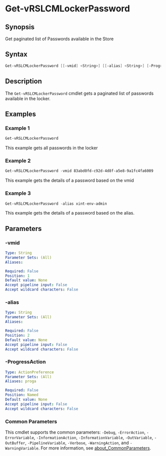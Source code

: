 # Get-vRSLCMLockerPassword

## Synopsis

Get paginated list of Passwords available in the Store

## Syntax

```powershell
Get-vRSLCMLockerPassword [[-vmid] <String>] [[-alias] <String>] [-ProgressAction <ActionPreference>] [<CommonParameters>]
```

## Description

The `Get-vRSLCMLockerPassword` cmdlet gets a paginated list of passwords available in the locker.

## Examples

### Example 1

```powershell
Get-vRSLCMLockerPassword
```

This example gets all passwords in the locker

### Example 2

```powershell
Get-vRSLCMLockerPassword -vmid 83abd0fd-c92d-4d8f-a5e8-9a1fc4fa6009
```

This example gets the details of a password based on the vmid

### Example 3

```powershell
Get-vRSLCMLockerPassword -alias xint-env-admin
```

This example gets the details of a password based on the alias.

## Parameters

### -vmid

```yaml
Type: String
Parameter Sets: (All)
Aliases:

Required: False
Position: 1
Default value: None
Accept pipeline input: False
Accept wildcard characters: False
```

### -alias

```yaml
Type: String
Parameter Sets: (All)
Aliases:

Required: False
Position: 2
Default value: None
Accept pipeline input: False
Accept wildcard characters: False
```

### -ProgressAction

```yaml
Type: ActionPreference
Parameter Sets: (All)
Aliases: proga

Required: False
Position: Named
Default value: None
Accept pipeline input: False
Accept wildcard characters: False
```

### Common Parameters

This cmdlet supports the common parameters: `-Debug`, `-ErrorAction`, `-ErrorVariable`, `-InformationAction`, `-InformationVariable`, `-OutVariable`, `-OutBuffer`, `-PipelineVariable`, `-Verbose`, `-WarningAction`, and `-WarningVariable`. For more information, see [about_CommonParameters](http://go.microsoft.com/fwlink/?LinkID=113216).

